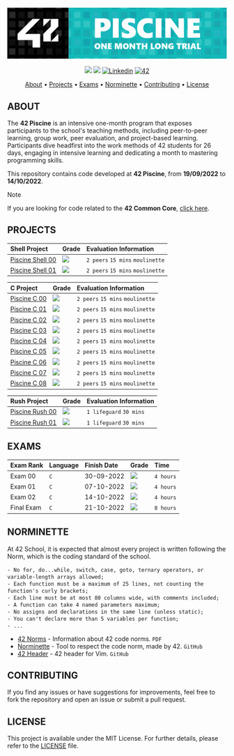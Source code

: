 <p align="center">
   <img src="https://github.com/jotavare/jotavare/blob/main/42/banners/piscine_and_common_core/github_piscine_and_common_core_banner_piscine.png">
</p>

<p align="center">
	<img src="https://img.shields.io/badge/status-finished-success?color=%2312bab9&style=flat-square"/>
	<img src="https://img.shields.io/github/last-commit/jotavare/42-piscine?color=%2312bab9&style=flat-square"/>
	<a href='https://www.linkedin.com/in/joaoptoliveira' target="_blank"><img alt='Linkedin' src='https://img.shields.io/badge/LinkedIn-100000?style=flat-square&logo=Linkedin&logoColor=white&labelColor=0A66C2&color=0A66C2'/></a>
	<a href='https://profile.intra.42.fr/users/jotavare' target="_blank"><img alt='42' src='https://img.shields.io/badge/Porto-100000?style=flat-square&logo=42&logoColor=white&labelColor=000000&color=000000'/></a>
</p>

<p align="center">
	<a href="#about">About</a> •
	<a href="#projects">Projects</a> •
	<a href="#exams">Exams</a> •
	<a href="#norminette">Norminette</a> •
	<a href="#contributing">Contributing</a> •
	<a href="#license">License</a>
</p>

## ABOUT
The **42 Piscine** is an intensive one-month program that exposes participants to the school's teaching methods, including peer-to-peer learning, group work, peer evaluation, and project-based learning. Participants dive headfirst into the work methods of 42 students for 26 days, engaging in intensive learning and dedicating a month to mastering programming skills.

This repository contains code developed at **42 Piscine**, from **19/09/2022** to **14/10/2022**.

> [!NOTE]
> If you are looking for code related to the **42 Common Core**, <a href="https://github.com/jotavare/42-common-core">click here</a>.

## PROJECTS
<div align="center">
	
| Shell Project | Grade | Evaluation Information |
| :--- | :--- | :--- |
| [Piscine Shell 00](https://github.com/jotavare/42-piscine/tree/main/piscine/C%20Piscine%20Shell%2000) | <img src="https://img.shields.io/badge/100%20%2F%20100-success"/> | `2 peers` `15 mins` `moulinette` |
| [Piscine Shell 01](https://github.com/jotavare/42-piscine/tree/main/piscine/C%20Piscine%20Shell%2001) | <img src="https://img.shields.io/badge/100%20%2F%20100-success"/> | `2 peers` `15 mins` `moulinette` |

| C Project | Grade | Evaluation Information |
| :--- | :--- | :--- |
| [Piscine C 00](https://github.com/jotavare/42-piscine/tree/main/piscine/C%20Piscine%20C%2000) | <img src="https://img.shields.io/badge/85%20%2F%20100-success"/> | `2 peers` `15 mins` `moulinette` |
| [Piscine C 01](https://github.com/jotavare/42-piscine/tree/main/piscine/C%20Piscine%20C%2001) | <img src="https://img.shields.io/badge/100%20%2F%20100-success"/> | `2 peers` `15 mins` `moulinette` |
| [Piscine C 02](https://github.com/jotavare/42-piscine/tree/main/piscine/C%20Piscine%20C%2002) | <img src="https://img.shields.io/badge/75%20%2F%20100-success"/> | `2 peers` `15 mins` `moulinette` |
| [Piscine C 03](https://github.com/jotavare/42-piscine/tree/main/piscine/C%20Piscine%20C%2003) | <img src="https://img.shields.io/badge/100%20%2F%20100-success"/> | `2 peers` `15 mins` `moulinette` |
| [Piscine C 04](https://github.com/jotavare/42-piscine/tree/main/piscine/C%20Piscine%20C%2004) | <img src="https://img.shields.io/badge/70%20%2F%20100-success"/> | `2 peers` `15 mins` `moulinette` |
| [Piscine C 05](https://github.com/jotavare/42-piscine/tree/main/piscine/C%20Piscine%20C%2005) | <img src="https://img.shields.io/badge/80%20%2F%20100-success"/> | `2 peers` `15 mins` `moulinette` |
| [Piscine C 06](https://github.com/jotavare/42-piscine/tree/main/piscine/C%20Piscine%20C%2006) | <img src="https://img.shields.io/badge/100%20%2F%20100-success"/> | `2 peers` `15 mins` `moulinette` |
| [Piscine C 07](https://github.com/jotavare/42-piscine/tree/main/piscine/C%20Piscine%20C%2007) | <img src="https://img.shields.io/badge/60%20%2F%20100-success"/> | `2 peers` `15 mins` `moulinette` |
| [Piscine C 08](https://github.com/jotavare/42-piscine/tree/main/piscine/C%20Piscine%20C%2008) | <img src="https://img.shields.io/badge/100%20%2F%20100-success"/> | `2 peers` `15 mins` `moulinette` |

| Rush Project | Grade | Evaluation Information |
| :--- | :--- | :--- |
| [Piscine Rush 00](https://github.com/jotavare/42-piscine/tree/main/piscine/C%20Piscine%20Rush%2000) | <img src="https://img.shields.io/badge/score-00%20%2F%20100-red"/> | `1 lifeguard` `30 mins` |
| [Piscine Rush 01](https://github.com/jotavare/42-piscine/tree/main/piscine/C%20Piscine%20Rush%2001) | <img src="https://img.shields.io/badge/score-00%20%2F%20100-red"/> | `1 lifeguard` `30 mins` |

</div>
	
## EXAMS
<div align="center">

| Exam Rank | Language | Finish Date | Grade | Time |
| :--- | :--- | :--- | :--- | :--- |
| Exam 00 | `C` | 30-09-2022 | <img src="https://img.shields.io/badge/48%20%2F%20100%20%E2%98%85-sucess"/> | `4 hours` |
| Exam 01 | `C` | 07-10-2022 | <img src="https://img.shields.io/badge/32%20%2F%20100%20%E2%98%85-sucess"/> | `4 hours` |
| Exam 02 | `C` | 14-10-2022 | <img src="https://img.shields.io/badge/42%20%2F%20100%20%E2%98%85-sucess"/> | `4 hours` |
| Final Exam | `C` | 21-10-2022 | <img src="https://img.shields.io/badge/48%20%2F%20100%20%E2%98%85-sucess"/> | `8 hours` |

</div>

## NORMINETTE
At 42 School, it is expected that almost every project is written following the Norm, which is the coding standard of the school.

```
- No for, do...while, switch, case, goto, ternary operators, or variable-length arrays allowed;
- Each function must be a maximum of 25 lines, not counting the function's curly brackets;
- Each line must be at most 80 columns wide, with comments included;
- A function can take 4 named parameters maximum;
- No assigns and declarations in the same line (unless static);
- You can't declare more than 5 variables per function;
- ...
```

* [42 Norms](https://github.com/42School/norminette/blob/master/pdf/en.norm.pdf) - Information about 42 code norms. `PDF`
* [Norminette](https://github.com/42School/norminette) - Tool to respect the code norm, made by 42. `GitHub`
* [42 Header](https://github.com/42Paris/42header) - 42 header for Vim. `GitHub`

## CONTRIBUTING

If you find any issues or have suggestions for improvements, feel free to fork the repository and open an issue or submit a pull request.

## LICENSE

This project is available under the MIT License. For further details, please refer to the [LICENSE](https://github.com/jotavare/42-piscine/blob/main/LICENSE) file.
